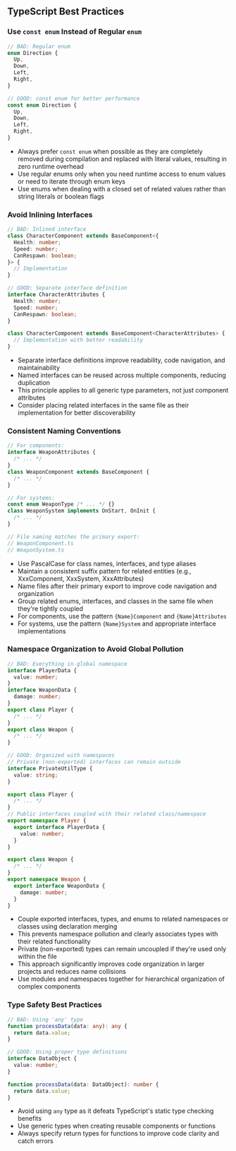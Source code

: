 ## TypeScript Best Practices

### Use `const enum` Instead of Regular `enum`

```ts
// BAD: Regular enum
enum Direction {
  Up,
  Down,
  Left,
  Right,
}

// GOOD: const enum for better performance
const enum Direction {
  Up,
  Down,
  Left,
  Right,
}
```

- Always prefer `const enum` when possible as they are completely removed during compilation and replaced with literal values, resulting in zero runtime overhead
- Use regular enums only when you need runtime access to enum values or need to iterate through enum keys
- Use enums when dealing with a closed set of related values rather than string literals or boolean flags

### Avoid Inlining Interfaces

```ts
// BAD: Inlined interface
class CharacterComponent extends BaseComponent<{
  Health: number;
  Speed: number;
  CanRespawn: boolean;
}> {
  // Implementation
}

// GOOD: Separate interface definition
interface CharacterAttributes {
  Health: number;
  Speed: number;
  CanRespawn: boolean;
}

class CharacterComponent extends BaseComponent<CharacterAttributes> {
  // Implementation with better readability
}
```

- Separate interface definitions improve readability, code navigation, and maintainability
- Named interfaces can be reused across multiple components, reducing duplication
- This principle applies to all generic type parameters, not just component attributes
- Consider placing related interfaces in the same file as their implementation for better discoverability

### Consistent Naming Conventions

```ts
// For components:
interface WeaponAttributes {
  /* ... */
}
class WeaponComponent extends BaseComponent {
  /* ... */
}

// For systems:
const enum WeaponType /* ... */ {}
class WeaponSystem implements OnStart, OnInit {
  /* ... */
}

// File naming matches the primary export:
// WeaponComponent.ts
// WeaponSystem.ts
```

- Use PascalCase for class names, interfaces, and type aliases
- Maintain a consistent suffix pattern for related entities (e.g., XxxComponent, XxxSystem, XxxAttributes)
- Name files after their primary export to improve code navigation and organization
- Group related enums, interfaces, and classes in the same file when they're tightly coupled
- For components, use the pattern `{Name}Component` and `{Name}Attributes`
- For systems, use the pattern `{Name}System` and appropriate interface implementations

### Namespace Organization to Avoid Global Pollution

```ts
// BAD: Everything in global namespace
interface PlayerData {
  value: number;
}
interface WeaponData {
  damage: number;
}
export class Player {
  /* ... */
}
export class Weapon {
  /* ... */
}

// GOOD: Organized with namespaces
// Private (non-exported) interfaces can remain outside
interface PrivateUtilType {
  value: string;
}

export class Player {
  /* ... */
}
// Public interfaces coupled with their related class/namespace
export namespace Player {
  export interface PlayerData {
    value: number;
  }
}

export class Weapon {
  /* ... */
}
export namespace Weapon {
  export interface WeaponData {
    damage: number;
  }
}
```

- Couple exported interfaces, types, and enums to related namespaces or classes using declaration merging
- This prevents namespace pollution and clearly associates types with their related functionality
- Private (non-exported) types can remain uncoupled if they're used only within the file
- This approach significantly improves code organization in larger projects and reduces name collisions
- Use modules and namespaces together for hierarchical organization of complex components

### Type Safety Best Practices

```ts
// BAD: Using 'any' type
function processData(data: any): any {
  return data.value;
}

// GOOD: Using proper type definitions
interface DataObject {
  value: number;
}

function processData(data: DataObject): number {
  return data.value;
}
```

- Avoid using `any` type as it defeats TypeScript's static type checking benefits
- Use generic types when creating reusable components or functions
- Always specify return types for functions to improve code clarity and catch errors

